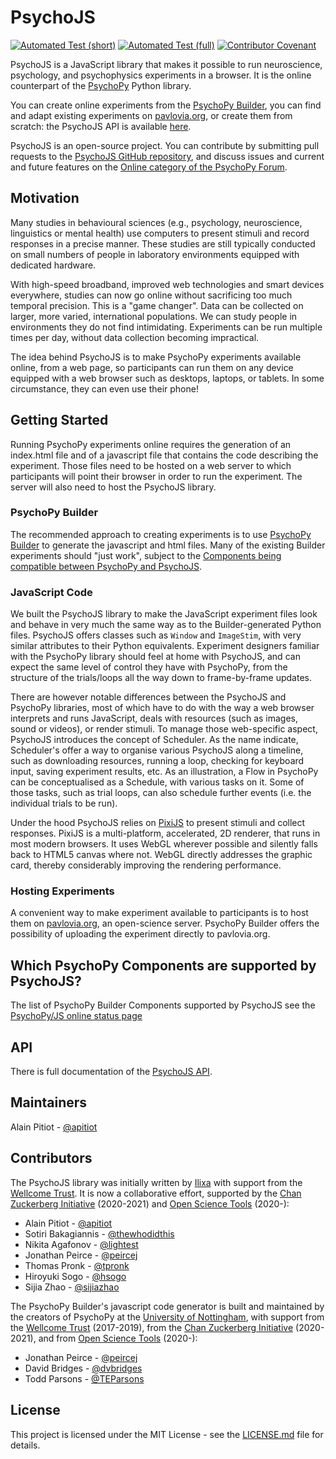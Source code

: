 # PsychoJS

[![Automated Test (short)](https://github.com/psychopy/psychojs/actions/workflows/Automated%20Test%20(short).yml/badge.svg)](https://github.com/psychopy/psychojs/actions/workflows/Automated%20Test%20(short).yml)
[![Automated Test (full)](https://github.com/psychopy/psychojs/actions/workflows/Automated%20Test%20(full).yml/badge.svg)](https://github.com/psychopy/psychojs/actions/workflows/Automated%20Test%20(full).yml)
[![Contributor Covenant](https://img.shields.io/badge/Contributor%20Covenant-v1.4%20adopted-ff69b4.svg)](code-of-conduct.md)

PsychoJS is a JavaScript library that makes it possible to run neuroscience, psychology, and psychophysics experiments in a browser. It is the online counterpart of the [PsychoPy](http://www.psychopy.org/) Python library. 

You can create online experiments from the [PsychoPy Builder](http://www.psychopy.org/builder/builder.html), you can find and adapt existing experiments on [pavlovia.org](https://www.pavlovia.org), or create them from scratch: the PsychoJS API is available [here](https://psychopy.github.io/psychojs/).

PsychoJS is an open-source project. You can contribute by submitting pull requests to the [PsychoJS GitHub repository](https://github.com/psychopy/psychojs), and discuss issues and current and future features on the [Online category of the PsychoPy Forum](https://discourse.psychopy.org/c/online).

## Motivation

Many studies in behavioural sciences (e.g., psychology, neuroscience, linguistics or mental health) use computers to present stimuli and record responses in a precise manner. These studies are still typically conducted on small numbers of people in laboratory environments equipped with dedicated hardware.

With high-speed broadband, improved web technologies and smart devices everywhere, studies can now go online without sacrificing too much temporal precision. This is a "game changer". Data can be collected on larger, more varied, international populations. We can study people in environments they do not find intimidating. Experiments can be run multiple times per day, without data collection becoming impractical.

The idea behind PsychoJS is to make PsychoPy experiments available online, from a web page, so participants can run them on any device equipped with a web browser such as desktops, laptops, or tablets. In some circumstance, they can even use their phone!


## Getting Started

Running PsychoPy experiments online requires the generation of an index.html file and of a javascript file that contains the code describing the experiment. Those files need to be hosted on a web server to which participants will point their browser in order to run the experiment. The server will also need to host the PsychoJS library.

### PsychoPy Builder
The recommended approach to creating experiments is to use [PsychoPy Builder](http://www.psychopy.org/builder/builder.html) to generate the javascript and html files. Many of the existing Builder experiments should "just work", subject to the [Components being compatible between PsychoPy and PsychoJS](https://www.psychopy.org/online/status.html).

### JavaScript Code
We built the PsychoJS library to make the JavaScript experiment files look and behave in very much the same way as to the Builder-generated Python files. PsychoJS offers classes such as `Window` and `ImageStim`, with very similar attributes to their Python equivalents. Experiment designers familiar with the PsychoPy library should feel at home with PsychoJS, and can expect the same level of control they have with PsychoPy, from the structure of the trials/loops all the way down to frame-by-frame updates.

There are however notable differences between the PsychoJS and PsychoPy libraries, most of which have to do with the way a web browser interprets and runs JavaScript, deals with resources (such as images, sound or videos), or render stimuli. To manage those web-specific aspect, PsychoJS introduces the concept of Scheduler. As the name indicate, Scheduler's offer a way to organise various PsychoJS along a timeline, such as downloading resources, running a loop, checking for keyboard input, saving experiment results, etc. As an illustration, a Flow in PsychoPy can be conceptualised as a Schedule, with various tasks on it. Some of those tasks, such as trial loops, can also schedule further events (i.e. the individual trials to be run).

Under the hood PsychoJS relies on [PixiJS](http://www.pixijs.com) to present stimuli and collect responses. PixiJS is a multi-platform, accelerated, 2D renderer, that runs in most modern browsers. It uses WebGL wherever possible and silently falls back to HTML5 canvas where not. WebGL directly addresses the graphic card, thereby considerably improving the rendering performance.


### Hosting Experiments
A convenient way to make experiment available to participants is to host them on [pavlovia.org](https://www.pavlovia.org), an open-science server. PsychoPy Builder offers the possibility of uploading the experiment directly to pavlovia.org.


## Which PsychoPy Components are supported by PsychoJS?
The list of PsychoPy Builder Components supported by PsychoJS see the [PsychoPy/JS online status page](https://www.psychopy.org/online/status.html)


## API
There is full documentation of the [PsychoJS API](https://psychopy.github.io/psychojs/).


## Maintainers

Alain Pitiot - [@apitiot](https://github.com/apitiot)


## Contributors

The PsychoJS library was initially written by [Ilixa](http://www.ilixa.com) with support from the [Wellcome Trust](https://wellcome.ac.uk).
It is now a collaborative effort, supported by the [Chan Zuckerberg Initiative](https://chanzuckerberg.com/) (2020-2021) and  [Open Science Tools](https://opensciencetools.org/) (2020-):
- Alain Pitiot - [@apitiot](https://github.com/apitiot)
- Sotiri Bakagiannis - [@thewhodidthis](https://github.com/thewhodidthis)
- Nikita Agafonov - [@lightest](https://github.com/lightest)
- Jonathan Peirce - [@peircej](https://github.com/peircej)
- Thomas Pronk - [@tpronk](https://github.com/tpronk)
- Hiroyuki Sogo - [@hsogo](https://github.com/hsogo)
- Sijia Zhao - [@sijiazhao](https://github.com/sijiazhao)

The PsychoPy Builder's javascript code generator is built and maintained by the creators of PsychoPy at the [University of Nottingham](https://www.nottingham.ac.uk), with support from the [Wellcome Trust](https://wellcome.ac.uk) (2017-2019), from the [Chan Zuckerberg Initiative](https://chanzuckerberg.com/) (2020-2021), and from [Open Science Tools](https://opensciencetools.org/) (2020-):

- Jonathan Peirce - [@peircej](https://github.com/peircej)
- David Bridges - [@dvbridges](https://github.com/dvbridges)
- Todd Parsons - [@TEParsons](https://github.com/TEParsons)


## License

This project is licensed under the MIT License - see the [LICENSE.md](LICENSE.md) file for details.
